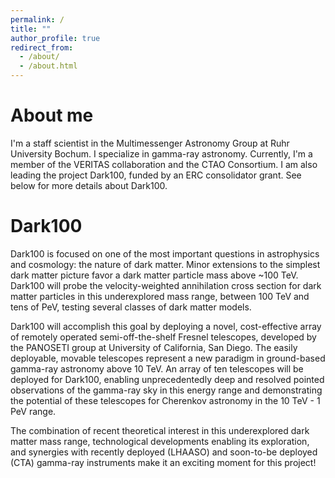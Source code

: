 ```yaml
---
permalink: /
title: ""
author_profile: true
redirect_from: 
  - /about/
  - /about.html
---
```


About me
======
I'm a staff scientist in the Multimessenger Astronomy Group at Ruhr University Bochum. I specialize in gamma-ray astronomy. Currently, I'm a member of the VERITAS collaboration and the CTAO Consortium. I am also leading the project Dark100, funded by an ERC consolidator grant. See below for more details about Dark100.


Dark100
======
Dark100 is focused on one of the most important questions in astrophysics and cosmology: the nature of dark matter. Minor extensions to the simplest dark matter picture favor a dark matter particle mass above ~100 TeV. Dark100 will probe the velocity-weighted annihilation cross section for dark matter particles in this underexplored mass range, between 100 TeV and tens of PeV, testing several classes of dark matter models. 

Dark100 will accomplish this goal by deploying a novel, cost-effective array of remotely operated semi-off-the-shelf Fresnel telescopes, developed by the PANOSETI group at University of California, San Diego. The easily deployable, movable telescopes represent a new paradigm in ground-based gamma-ray astronomy above 10 TeV. An array of ten telescopes will be deployed for Dark100, enabling unprecedentedly deep and resolved pointed observations of
the gamma-ray sky in this energy range and demonstrating the potential of these telescopes for Cherenkov astronomy in the 10 TeV - 1 PeV range.

The combination of recent theoretical interest in this underexplored dark matter mass range, technological developments enabling its exploration, and synergies with recently deployed (LHAASO) and soon-to-be deployed (CTA) gamma-ray instruments make it an exciting moment for this project!
